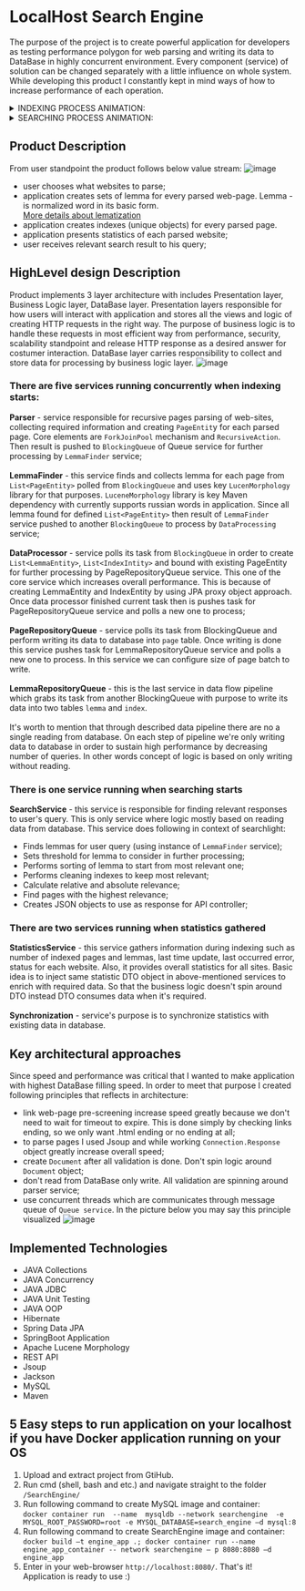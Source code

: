 # LocalHost Search Engine
The purpose of the project is to create powerful application for developers as testing performance polygon for web parsing and writing its data to DataBase in highly concurrent environment. Every component (service) of solution can be changed separately with a little influence on whole system. While developing this product I constantly kept in mind ways of how to increase performance of each operation.
<details><summary>INDEXING PROCESS ANIMATION:</summary>
  
![Honeycam 2023-02-03 11-30-12](https://user-images.githubusercontent.com/20218691/216553566-787bde2d-7b67-4d4c-98ff-3afd4d0dbcb6.gif)

</details>
<details><summary>SEARCHING PROCESS ANIMATION:</summary>
  
![Honeycam 2023-02-03 11-35-36](https://user-images.githubusercontent.com/20218691/216552080-d6ea3d62-90cd-43c6-97d6-2085d89ca21a.gif)
  
</details>

## Product Description
From user standpoint the product follows below value stream:
![image](https://user-images.githubusercontent.com/20218691/216328585-0f6b47d7-cce9-463a-a2de-5034b26add51.png)
- user chooses what websites to parse;
- application creates sets of lemma for every parsed web-page. Lemma - is normalized word in its basic form. <br> [More details about lematization](https://en.wikipedia.org/wiki/Lemmatisation)
- application creates indexes (unique objects) for every parsed page.
- application presents statistics of each parsed website;
- user receives relevant search result to his query;

## HighLevel design Description
Product implements 3 layer architecture with includes Presentation layer, Business Logic layer, DataBase layer. Presentation layers responsible for how users will interact with application and stores all the views and logic of creating HTTP requests in the right way. The purpose of business logic is to handle these requests in most efficient way from performance, security, scalability standpoint and release HTTP response as a desired answer for costumer interaction. DataBase layer carries responsibility to collect and store data for processing by business logic layer.
![image](https://user-images.githubusercontent.com/20218691/216282673-2b6f4187-8469-41d4-b7db-66b7af33d1a1.png)

### There are five services running concurrently when indexing starts:

**Parser** - service responsible for recursive pages parsing of web-sites, collecting required information and creating `PageEntit`y for each parsed page. Core elements are `ForkJoinPool` mechanism and `RecursiveAction`. Then result is pushed to `BlockingQueue` of Queue service for further processing by `LemmaFinder` service; <br><br>
**LemmaFinder** - this service finds and collects lemma for each page from `List<PageEntity>` polled from `BlockingQueue` and uses key `LucenMorphology` library for that purposes. `LuceneMorphology` library is key Maven dependency with currently supports russian words in application. Since all lemma found for defined `List<PageEntity>` then 
result of `LemmaFinder` service pushed to another `BlockingQueue` to process by `DataProcessing` service; <br> <br>
**DataProcessor** - service polls its task from `BlockingQueue` in order to create `List<LemmaEntity>`, `List<IndexIntity>` and bound with existing PageEntity for further processing by PageRepositoryQueue service. This one of the core service which increases overall performance. This is because of creating LemmaEntity and IndexEntity by using JPA proxy object approach. Once data processor finished current task then is pushes task for PageRepositoryQueue service and polls a new one to process; <br> <br>
**PageRepositoryQueue** - service polls its task from BlockingQueue and perform writing its data to database into `page` table. Once writing is done this service pushes task for LemmaRepositoryQueue service and polls a new one to process. In this service we can configure size of page batch to write. <br> <br>
**LemmaRepositoryQueue** - this is the last service in data flow pipeline which grabs its task from another BlockingQueue with purpose to write its data into two tables `lemma` and `index`. <br> <br>
It's worth to mention that through described data pipeline there are no a single reading from database. On each step of pipeline we're only writing data to database in order to sustain high performance by decreasing number of queries. In other words concept of logic is based on only writing without reading.

### There is one service running when searching starts
**SearchService** - this service is responsible for finding relevant responses to user's query. This is only service where logic mostly based on reading data from database. This service does following in context of searchlight:
- Finds lemmas for user query (using instance of `LemmaFinder` service);
- Sets threshold for lemma to consider in further processing;
- Performs sorting of lemma to start from most relevant one;
- Performs cleaning indexes to keep most relevant;
- Calculate relative and absolute relevance;
- Find pages with the highest relevance;
- Creates JSON objects to use as response for API controller;

### There are two services running when statistics gathered
**StatisticsService** - this service gathers information during indexing such as number of indexed pages and lemmas, last time update, last occurred error, status for each website. Also, it provides overall statistics for all sites. Basic idea is to inject same statistic DTO object in above-mentioned services to enrich with required data. So that the business logic doesn't spin around DTO instead DTO consumes data when it's required.<br> <br>
**Synchronization** - service's purpose is to synchronize statistics with existing data in database. 


## Key architectural approaches 
Since speed and performance was critical that I wanted to make application with highest DataBase filling speed. In order to meet that purpose I created following principles that reflects in architecture:
- link web-page pre-screening increase speed greatly because we don't need to wait for timeout to expire. This is done simply by checking links ending, so we only want .html ending or no ending at all;
- to parse pages I used Jsoup and while working `Connection.Response` object greatly increase overall speed;
- create `Document` after all validation is done. Don't spin logic around `Document` object;
- don't read from DataBase only write. All validation are spinning around parser service;
- use concurrent threads which are communicates through message queue of `Queue service`. In the picture below you may say this principle visualized
![image](https://user-images.githubusercontent.com/20218691/216344291-6578ba13-f676-43e7-8915-66d26702763d.png)

## Implemented Technologies
- JAVA Collections
- JAVA Concurrency
- JAVA JDBC
- JAVA Unit Testing
- JAVA OOP
- Hibernate
- Spring Data JPA
- SpringBoot Application
- Apache Lucene Morphology
- REST API
- Jsoup
- Jackson
- MySQL
- Maven

## 5 Easy steps to run application on your localhost if you have Docker application running on your OS
1. Upload and extract project from GtiHub.
2. Run cmd (shell, bash and etc.) and navigate straight to the folder `/SearchEngine/`
3. Run following command to create MySQL image and container:<br>
`docker container run  --name  mysqldb --network searchengine  -e MYSQL_ROOT_PASSWORD=root -e MYSQL_DATABASE=search_engine –d mysql:8`<br>
4. Run following command to create SearchEngine image and container:<br>
`docker build –t engine_app .; docker container run --name engine_app_container -- network searchengine – p 8080:8080 –d engine_app`<br>
5. Enter in your web-browser `http://localhost:8080/`. That's it! Application is ready to use :)
